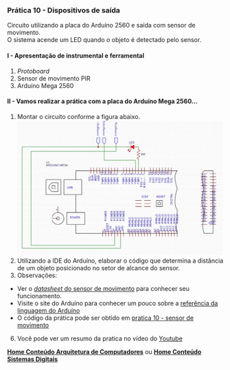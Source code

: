 ### Prática 10 - Dispositivos de saída
Circuito utilizando a placa do Arduíno 2560 e saída com sensor de movimento.  
O sistema acende um LED quando o objeto é detectado pelo sensor.

#### I - Apresentação de instrumental e ferramental
1. *Protoboard*
2. Sensor de movimento PIR
3. Arduíno Mega 2560

#### II - Vamos realizar a prática com a placa do Arduíno Mega 2560...
1. Montar  o circuito conforme a figura abaixo.  
![Esquema de ligação sensor ultrassônico com Arduino](/arq_aulas/images/praticasensormovimento.jpg) 
3. Utilizando a IDE do Arduíno, elaborar o código que determina a distância de um objeto posicionado no setor de alcance do sensor.
4. Observações:  
- Ver o [*datasheet* do sensor de movimento](https://github.com/claytonjasilva/claytonjasilva.github.io/blob/main/arduino/datasheet_sensormovimento.md) para conhecer seu funcionamento.  
- Visite o site do Arduíno para conhecer um pouco sobre a [referência da linguagem do Arduíno](https://www.arduino.cc/reference/en/)  
- O código da prática pode ser obtido em [pratica 10 - sensor de movimento](https://github.com/claytonjasilva/prog_exemplos/blob/main/pratica_sensormovimento.ino)  
6. Você pode ver um resumo da pratica no vídeo do [Youtube](https://www.youtube.com/watch?v=YXfd0fxR8PE&t=18s)   

**[Home Conteúdo Arquitetura de Computadores](https://github.com/claytonjasilva/claytonjasilva.github.io/blob/main/arq_aulas.md)**  ou 
**[Home Conteúdo Sistemas Digitais](https://github.com/claytonjasilva/claytonjasilva.github.io/blob/main/sisdig_aulas.md)**   
